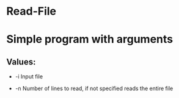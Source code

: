 # Read-File

# Simple program with arguments

## Values:

- -i Input file

- -n Number of lines to read, if not specified reads the entire file
